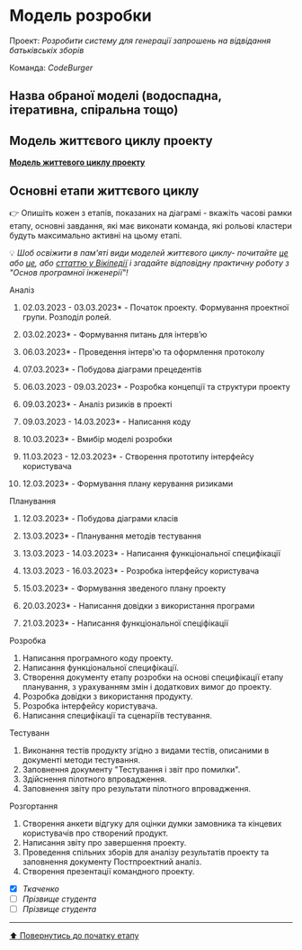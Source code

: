 # Модель розробки

Проект: *Розробити систему для генерації запрошень на відвідання батьківськіх зборів*

Команда: *CodeBurger*

## Назва обраної моделі (водоспадна, ітеративна, спіральна тощо) 

## Модель життєвого циклу проекту

[**Модель життевого циклу проекту**](https://github.com/Chuda4ok/SE-practice-template_2/blob/main/docs/2.Planning/other/%D0%9C%D0%BE%D0%B4%D0%B5%D0%BB%D1%8C%20%D0%B6%D0%B8%D1%82%D1%82%D1%94%D0%B2%D0%BE%D0%B3%D0%BE%20%D1%86%D0%B8%D0%BA%D0%BB%D1%83%20%D0%BF%D1%80%D0%BE%D0%B5%D0%BA%D1%82%D1%83.png)

## Основні етапи життєвого циклу

:point_right: Опишіть кожен з етапів, показаних на діаграмі - вкажіть часові рамки етапу, основні завдання, які має виконати команда, які рольові кластери будуть максимально активні на цьому етапі.

:bulb: *Шоб освіжити в пам'яті види моделей життєвого циклу- почитайте [це](https://evergreens.com.ua/ua/articles/software-development-metodologies.html) або [це](https://training.qatestlab.com/blog/technical-articles/popular-software-development-life-cycles/), або [сттаттю у Вікіпедії](https://uk.wikipedia.org/wiki/%D0%9F%D1%80%D0%BE%D1%86%D0%B5%D1%81_%D1%80%D0%BE%D0%B7%D1%80%D0%BE%D0%B1%D0%BA%D0%B8_%D0%BF%D1%80%D0%BE%D0%B3%D1%80%D0%B0%D0%BC%D0%BD%D0%BE%D0%B3%D0%BE_%D0%B7%D0%B0%D0%B1%D0%B5%D0%B7%D0%BF%D0%B5%D1%87%D0%B5%D0%BD%D0%BD%D1%8F) і згадайте відповідну практичну роботу з "Основ програмної інженерії"!*

Аналіз
  1. 02.03.2023 - 03.03.2023* - Початок проекту. Формування проектної групи. Розподіл ролей.
  
  2. 03.02.2023* - Формування питань для інтерв’ю
  
  3. 06.03.2023* - Проведення інтерв'ю та оформлення протоколу
  
  4. 07.03.2023* - Побудова діаграми прецедентів
  
  5. 06.03.2023 - 09.03.2023* - Розробка концепції та структури проекту
  
  6. 09.03.2023* - Аналіз ризиків в проекті
  
  7. 09.03.2023 - 14.03.2023* - Написання коду
  
  8. 10.03.2023* - Вмибір моделі розробки
  
  9. 11.03.2023 - 12.03.2023* - Створення прототипу інтерфейсу користувача
  
  10. 12.03.2023* - Формування плану керування ризиками

Планування
  1. 12.03.2023* - Побудова діаграми класів

  2. 13.03.2023* - Планування методів тестування

  3. 13.03.2023 - 14.03.2023* - Написання функціональної специфікації

  4. 13.03.2023 - 16.03.2023* - Розробка інтерфейсу користувача 

  5. 15.03.2023* - Формування зведеного плану проекту

  6. 20.03.2023* - Написання довідки з використання програми

  7. 21.03.2023* - Написання функціональної спеціфікації

Розробка
  1. Написання програмного коду проекту.
  2. Написання функціональної специфікації.
  3. Створення документу етапу розробки на основі специфікації етапу планування, з урахуванням змін і додаткових вимог до проекту.
  4. Розробка довідки з використання продукту.
  5. Розробка інтерфейсу користувача.
  6. Написання специфікації та сценаріїв тестування.
  
Тестуванн
  1. Виконання тестів продукту згідно з видами тестів, описаними в документі методи тестування.
  2. Заповнення документу "Тестування і звіт про помилки".
  3. Здійснення пілотного впровадження.
  4. Заповнення звіту про результати пілотного впровадження.
  
Розгортання
  1. Створення анкети відгуку для оцінки думки замовника та кінцевих користувачів про створений продукт.
  2. Написання звіту про завершення проекту.
  3. Проведення спільних зборів для аналізу результатів проекту та заповнення документу Постпроектний аналіз.
  4. Створення презентації командного проекту.
  
- [x] *Ткаченко*
- [ ] *Прізвище студента*
- [ ] *Прізвище студента*

---
[:arrow_up: Повернутись до початку етапу](/docs/2.Planning/README.md)
